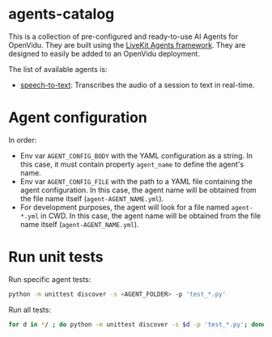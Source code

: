 # agents-catalog

This is a collection of pre-configured and ready-to-use AI Agents for OpenVidu. They are built using the [LiveKit Agents framework](https://docs.livekit.io/agents/). They are designed to easily be added to an OpenVidu deployment.

The list of available agents is:

- [speech-to-text](speech-to-text/README.md): Transcribes the audio of a session to text in real-time.

# Agent configuration

In order:

- Env var `AGENT_CONFIG_BODY` with the YAML configuration as a string. In this case, it must contain property `agent_name` to define the agent's name.
- Env var `AGENT_CONFIG_FILE` with the path to a YAML file containing the agent configuration. In this case, the agent name will be obtained from the file name itself (`agent-AGENT_NAME.yml`).
- For development purposes, the agent will look for a file named `agent-*.yml` in CWD. In this case, the agent name will be obtained from the file name itself (`agent-AGENT_NAME.yml`).

# Run unit tests

Run specific agent tests:

```bash
python -m unittest discover -s <AGENT_FOLDER> -p 'test_*.py'
```

Run all tests:

```bash
for d in */ ; do python -m unittest discover -s $d -p 'test_*.py'; done
```
